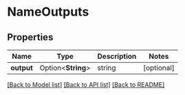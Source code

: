 # NameOutputs

## Properties

Name | Type | Description | Notes
------------ | ------------- | ------------- | -------------
**output** | Option<**String**> | string | [optional]

[[Back to Model list]](../README.md#documentation-for-models) [[Back to API list]](../README.md#documentation-for-api-endpoints) [[Back to README]](../README.md)



